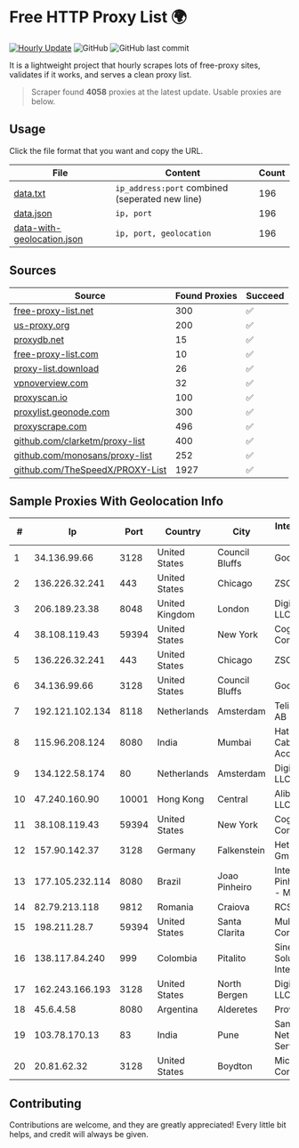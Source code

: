 
# Free HTTP Proxy List 🌍

[![Hourly Update](https://github.com/mertguvencli/http-proxy-list/actions/workflows/main.yml/badge.svg?branch=main)](https://github.com/mertguvencli/http-proxy-list/actions/workflows/main.yml)
![GitHub](https://img.shields.io/github/license/mertguvencli/http-proxy-list)
![GitHub last commit](https://img.shields.io/github/last-commit/mertguvencli/http-proxy-list)

It is a lightweight project that hourly scrapes lots of free-proxy sites, validates if it works, and serves a clean proxy list.


> Scraper found **4058** proxies at the latest update. Usable proxies are below.

## Usage

Click the file format that you want and copy the URL.


|File|Content|Count|
|----|-------|-----|
|[data.txt](https://raw.githubusercontent.com/mertguvencli/http-proxy-list/main/proxy-list/data.txt)|`ip_address:port` combined (seperated new line)|196|
|[data.json](https://raw.githubusercontent.com/mertguvencli/http-proxy-list/main/proxy-list/data.json)|`ip, port`|196|
|[data-with-geolocation.json](https://raw.githubusercontent.com/mertguvencli/http-proxy-list/main/proxy-list/data-with-geolocation.json)|`ip, port, geolocation`|196|

## Sources

|Source|Found Proxies|Succeed|
|------|-------------|-------|
|[free-proxy-list.net](https://free-proxy-list.net)|300|✅|
|[us-proxy.org](https://www.us-proxy.org)|200|✅|
|[proxydb.net](http://proxydb.net)|15|✅|
|[free-proxy-list.com](https://free-proxy-list.com/?page=&port=&type%5B%5D=http&type%5B%5D=https&up_time=0&search=Search)|10|✅|
|[proxy-list.download](https://www.proxy-list.download/HTTP)|26|✅|
|[vpnoverview.com](https://vpnoverview.com/privacy/anonymous-browsing/free-proxy-servers)|32|✅|
|[proxyscan.io](https://www.proxyscan.io)|100|✅|
|[proxylist.geonode.com](https://proxylist.geonode.com/api/proxy-list?limit=300&page=1&sort_by=lastChecked&sort_type=desc&protocols=http,https)|300|✅|
|[proxyscrape.com](https://api.proxyscrape.com/v2/?request=displayproxies&protocol=http&timeout=10000&country=all&ssl=all&anonymity=all)|496|✅|
|[github.com/clarketm/proxy-list](https://raw.githubusercontent.com/clarketm/proxy-list/master/proxy-list-raw.txt)|400|✅|
|[github.com/monosans/proxy-list](https://raw.githubusercontent.com/monosans/proxy-list/main/proxies/http.txt)|252|✅|
|[github.com/TheSpeedX/PROXY-List](https://raw.githubusercontent.com/TheSpeedX/PROXY-List/master/http.txt)|1927|✅|


## Sample Proxies With Geolocation Info

|#|Ip|Port|Country|City|Internet Service Provider|
|-|--|----|-------|----|-------------------------|
|1|34.136.99.66|3128|United States|Council Bluffs|Google LLC|
|2|136.226.32.241|443|United States|Chicago|ZSCALER, INC.|
|3|206.189.23.38|8048|United Kingdom|London|DigitalOcean, LLC|
|4|38.108.119.43|59394|United States|New York|Cogent Communications|
|5|136.226.32.241|443|United States|Chicago|ZSCALER, INC.|
|6|34.136.99.66|3128|United States|Council Bluffs|Google LLC|
|7|192.121.102.134|8118|Netherlands|Amsterdam|Telia Company AB|
|8|115.96.208.124|8080|India|Mumbai|Hathway IP over Cable Internet Access|
|9|134.122.58.174|80|Netherlands|Amsterdam|DigitalOcean, LLC|
|10|47.240.160.90|10001|Hong Kong|Central|Alibaba.com LLC|
|11|38.108.119.43|59394|United States|New York|Cogent Communications|
|12|157.90.142.37|3128|Germany|Falkenstein|Hetzner Online GmbH|
|13|177.105.232.114|8080|Brazil|Joao Pinheiro|Internet Pinheirense Ltda - ME|
|14|82.79.213.118|9812|Romania|Craiova|RCS & RDS|
|15|198.211.28.7|59394|United States|Santa Clarita|Multacom Corporation|
|16|138.117.84.240|999|Colombia|Pitalito|Sinergy Soluciones Integrales|
|17|162.243.166.193|3128|United States|North Bergen|DigitalOcean, LLC|
|18|45.6.4.58|8080|Argentina|Alderetes|Providers S.A|
|19|103.78.170.13|83|India|Pune|Sanjeevan Networks Services Pvt Ltd|
|20|20.81.62.32|3128|United States|Boydton|Microsoft Corporation|



## Contributing

Contributions are welcome, and they are greatly appreciated! Every
little bit helps, and credit will always be given.

